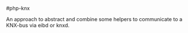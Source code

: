 #php-knx

An approach to abstract and combine some helpers to communicate to a KNX-bus via eibd or knxd.
